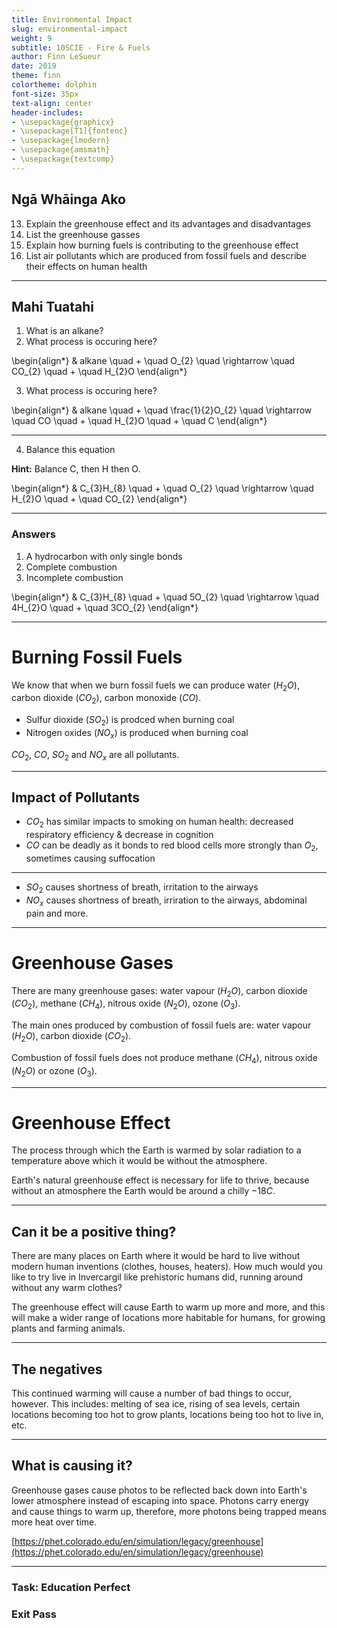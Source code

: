 ```yaml
---
title: Environmental Impact
slug: environmental-impact
weight: 9
subtitle: 10SCIE - Fire & Fuels
author: Finn LeSueur
date: 2019
theme: finn
colortheme: dolphin
font-size: 35px
text-align: center
header-includes:
- \usepackage{graphicx}
- \usepackage[T1]{fontenc}
- \usepackage{lmodern}
- \usepackage{amsmath}
- \usepackage{textcomp}
---
```


## Ngā Whāinga Ako

13. Explain the greenhouse effect and its advantages and disadvantages
14. List the greenhouse gasses
15. Explain how burning fuels is contributing to the greenhouse effect
16. List air pollutants which are produced from fossil fuels and describe their effects on human health

---

## Mahi Tuatahi

1. What is an alkane?
2. What process is occuring here?

\begin{align*}
    & alkane \quad + \quad O_{2} \quad \rightarrow \quad CO_{2} \quad + \quad H_{2}O
\end{align*}

3. What process is occuring here?

\begin{align*}
    & alkane \quad + \quad \frac{1}{2}O_{2} \quad \rightarrow \quad CO \quad + \quad H_{2}O \quad + \quad C
\end{align*}

---

4. Balance this equation

__Hint:__ Balance C, then H then O.

\begin{align*}
    & C_{3}H_{8} \quad + \quad O_{2} \quad \rightarrow \quad H_{2}O \quad + \quad CO_{2}
\end{align*}

---

### Answers

1. A hydrocarbon with only single bonds
2. Complete combustion
3. Incomplete combustion

\begin{align*}
    & C_{3}H_{8} \quad + \quad 5O_{2} \quad \rightarrow \quad 4H_{2}O \quad + \quad 3CO_{2}
\end{align*}

---

# Burning Fossil Fuels

We know that when we burn fossil fuels we can produce water ($H_{2}O$), carbon dioxide ($CO_{2}$), carbon monoxide ($CO$).

- Sulfur dioxide ($SO_{2}$) is prodced when burning coal
- Nitrogen oxides ($NO_{x}$) is produced when burning coal

$CO_{2}$, $CO$, $SO_{2}$ and $NO_{x}$ are all pollutants.

---

## Impact of Pollutants

- $CO_{2}$ has similar impacts to smoking on human health: decreased respiratory efficiency & decrease in cognition
- $CO$ can be deadly as it bonds to red blood cells more strongly than $O_{2}$, sometimes causing suffocation

---

- $SO_{2}$ causes shortness of breath, irritation to the airways
- $NO_{x}$ causes shortness of breath, irriration to the airways, abdominal pain and more.

---

# Greenhouse Gases

There are many greenhouse gases: water vapour ($H_{2}O$), carbon dioxide ($CO_{2}$), methane ($CH_{4}$), nitrous oxide ($N_{2}O$), ozone ($O_{3}$).

The main ones produced by combustion of fossil fuels are: water vapour ($H_{2}O$), carbon dioxide ($CO_{2}$).

Combustion of fossil fuels does not produce methane ($CH_{4}$), nitrous oxide ($N_{2}O$) or ozone ($O_{3}$).

---

# Greenhouse Effect

The process through which the Earth is warmed by solar radiation to a temperature above which it would be without the atmosphere.

Earth's natural greenhouse effect is necessary for life to thrive, because without an atmosphere the Earth would be around a chilly $-18C$.

---

## Can it be a positive thing?

There are many places on Earth where it would be hard to live without modern human inventions (clothes, houses, heaters). How much would you like to try live in Invercargil like prehistoric humans did, running around without any warm clothes?

The greenhouse effect will cause Earth to warm up more and more, and this will make a wider range of locations more habitable for humans, for growing plants and farming animals.

---

## The negatives

This continued warming will cause a number of bad things to occur, however. This includes: melting of sea ice, rising of sea levels, certain locations becoming too hot to grow plants, locations being too hot to live in, etc.

---

## What is causing it?

Greenhouse gases cause photos to be reflected back down into Earth's lower atmosphere instead of escaping into space. Photons carry energy and cause things to warm up, therefore, more photons being trapped means more heat over time.

[https://phet.colorado.edu/en/simulation/legacy/greenhouse](https://phet.colorado.edu/en/simulation/legacy/greenhouse)

---

### Task: Education Perfect
### Exit Pass